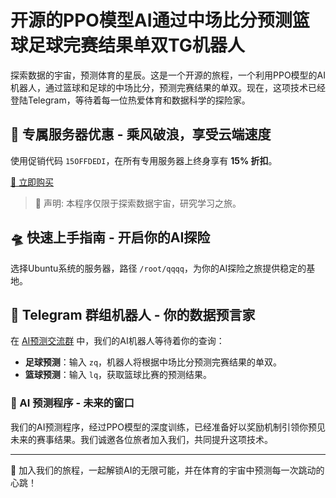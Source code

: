 # 开源的PPO模型AI通过中场比分预测篮球足球完赛结果单双TG机器人

探索数据的宇宙，预测体育的星辰。这是一个开源的旅程，一个利用PPO模型的AI机器人，通过篮球和足球的中场比分，预测完赛结果的单双。现在，这项技术已经登陆Telegram，等待着每一位热爱体育和数据科学的探险家。

## 🚀 专属服务器优惠 - 乘风破浪，享受云端速度

使用促销代码 `15OFFDEDI`，在所有专用服务器上终身享有 **15% 折扣**。

[🛒 立即购买](https://my.racknerd.com/aff.php?aff=10826)

> 🌟 声明: 本程序仅限于探索数据宇宙，研究学习之旅。

## 🛸 快速上手指南 - 开启你的AI探险

选择Ubuntu系统的服务器，路径 `/root/qqqq`，为你的AI探险之旅提供稳定的基地。

## 🤖 Telegram 群组机器人 - 你的数据预言家

在 [AI预测交流群](https://t.me/aishaolian) 中，我们的AI机器人等待着你的查询：

- **足球预测**：输入 `zq`，机器人将根据中场比分预测完赛结果的单双。
- **篮球预测**：输入 `lq`，获取篮球比赛的预测结果。

### 🌌 AI 预测程序 - 未来的窗口

我们的AI预测程序，经过PPO模型的深度训练，已经准备好以奖励机制引领你预见未来的赛事结果。我们诚邀各位旅者加入我们，共同提升这项技术。

---

🌠 加入我们的旅程，一起解锁AI的无限可能，并在体育的宇宙中预测每一次跳动的心跳！
